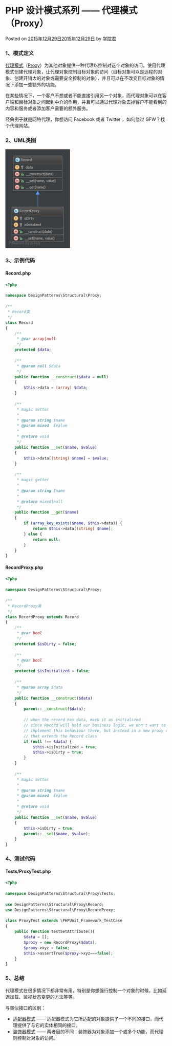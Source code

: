 # PHP 设计模式系列 —— 代理模式（Proxy）

 Posted on [2015年12月29日2015年12月29日][0] by [学院君][1]

### **1、模式定义**

[代理模式][2]（[Proxy][3]）为其他对象提供一种代理以控制对这个对象的访问。使用代理模式创建代理对象，让代理对象控制目标对象的访问（目标对象可以是远程的对象、创建开销大的对象或需要安全控制的对象），并且可以在不改变目标对象的情况下添加一些额外的功能。

在某些情况下，一个客户不想或者不能直接引用另一个对象，而代理对象可以在客户端和目标对象之间起到中介的作用，并且可以通过代理对象去掉客户不能看到的内容和服务或者添加客户需要的额外服务。

经典例子就是网络代理，你想访问 Facebook 或者 Twitter ，如何绕过 GFW？找个代理网站。

### **2、UML类图**

![Proxy-Design-Pattern-UML][4]

### **3、示例代码**

#### **Record.php**

```php
<?php

namespace DesignPatterns\Structural\Proxy;

/**
 * Record类
 */
class Record
{
    /**
     * @var array|null
     */
    protected $data;

    /**
     * @param null $data
     */
    public function __construct($data = null)
    {
        $this->data = (array) $data;
    }

    /**
     * magic setter
     *
     * @param string $name
     * @param mixed  $value
     *
     * @return void
     */
    public function __set($name, $value)
    {
        $this->data[(string) $name] = $value;
    }

    /**
     * magic getter
     *
     * @param string $name
     *
     * @return mixed|null
     */
    public function __get($name)
    {
        if (array_key_exists($name, $this->data)) {
            return $this->data[(string) $name];
        } else {
            return null;
        }
    }
}
```

#### **RecordProxy.php**

```php
<?php

namespace DesignPatterns\Structural\Proxy;

/**
 * RecordProxy类
 */
class RecordProxy extends Record
{
    /**
     * @var bool
     */
    protected $isDirty = false;

    /**
     * @var bool
     */
    protected $isInitialized = false;

    /**
     * @param array $data
     */
    public function __construct($data)
    {
        parent::__construct($data);

        // when the record has data, mark it as initialized
        // since Record will hold our business logic, we don't want to
        // implement this behaviour there, but instead in a new proxy class
        // that extends the Record class
        if (null !== $data) {
            $this->isInitialized = true;
            $this->isDirty = true;
        }
    }

    /**
     * magic setter
     *
     * @param string $name
     * @param mixed  $value
     *
     * @return void
     */
    public function __set($name, $value)
    {
        $this->isDirty = true;
        parent::__set($name, $value);
    }
}
```

### **4、测试代码**

#### **Tests/ProxyTest.php**

```php
<?php

namespace DesignPatterns\Structural\Proxy\Tests;

use DesignPatterns\Structural\Proxy\Record;
use DesignPatterns\Structural\Proxy\RecordProxy;

class ProxyTest extends \PHPUnit_Framework_TestCase
{
    public function testSetAttribute(){
        $data = [];
        $proxy = new RecordProxy($data);
        $proxy->xyz = false;
        $this->assertTrue($proxy->xyz===false);
    }
}
```

### **5、总结**

代理模式在很多情况下都非常有用，特别是你想强行控制一个对象的时候，比如延迟加载、监视状态变更的方法等等。

与类似接口的区别：

* [适配器模式][6] —— 适配器模式为它所适配的对象提供了一个不同的接口，而代理提供了与它的实体相同的接口。
* [装饰器模式][7] —— 两者目的不同：装饰器为对象添加一个或多个功能，而代理则控制对对象的访问。

[0]: http://laravelacademy.org/post/2841.html
[1]: http://laravelacademy.org/post/author/nonfu
[2]: http://laravelacademy.org/tags/%e4%bb%a3%e7%90%86%e6%a8%a1%e5%bc%8f
[3]: http://laravelacademy.org/tags/proxy
[4]: ../img/Proxy-Design-Pattern-UML.png
[5]: http://laravelacademy.org/tags/php
[6]: http://laravelacademy.org/post/2660.html
[7]: http://laravelacademy.org/post/2760.html